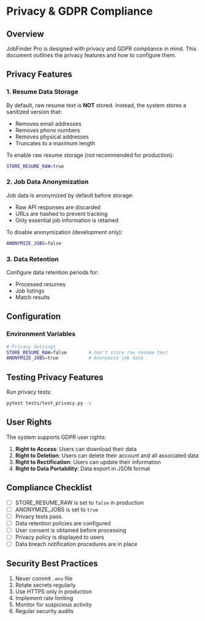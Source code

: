 
# Privacy & GDPR Compliance

## Overview

JobFinder Pro is designed with privacy and GDPR compliance in mind. This document outlines the privacy features and how to configure them.

## Privacy Features

### 1. Resume Data Storage

By default, raw resume text is **NOT** stored. Instead, the system stores a sanitized version that:

- Removes email addresses
- Removes phone numbers
- Removes physical addresses
- Truncates to a maximum length

To enable raw resume storage (not recommended for production):

```bash
STORE_RESUME_RAW=true
```

### 2. Job Data Anonymization

Job data is anonymized by default before storage:

- Raw API responses are discarded
- URLs are hashed to prevent tracking
- Only essential job information is retained

To disable anonymization (development only):

```bash
ANONYMIZE_JOBS=false
```

### 3. Data Retention

Configure data retention periods for:

- Processed resumes
- Job listings
- Match results

## Configuration

### Environment Variables

```bash
# Privacy Settings
STORE_RESUME_RAW=false        # Don't store raw resume text
ANONYMIZE_JOBS=true           # Anonymize job data
```

## Testing Privacy Features

Run privacy tests:

```bash
pytest tests/test_privacy.py -v
```

## User Rights

The system supports GDPR user rights:

1. **Right to Access**: Users can download their data
2. **Right to Deletion**: Users can delete their account and all associated data
3. **Right to Rectification**: Users can update their information
4. **Right to Data Portability**: Data export in JSON format

## Compliance Checklist

- [ ] STORE_RESUME_RAW is set to `false` in production
- [ ] ANONYMIZE_JOBS is set to `true`
- [ ] Privacy tests pass
- [ ] Data retention policies are configured
- [ ] User consent is obtained before processing
- [ ] Privacy policy is displayed to users
- [ ] Data breach notification procedures are in place

## Security Best Practices

1. Never commit `.env` file
2. Rotate secrets regularly
3. Use HTTPS only in production
4. Implement rate limiting
5. Monitor for suspicious activity
6. Regular security audits
